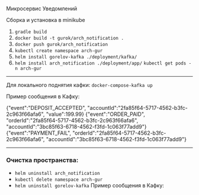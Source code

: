 Микросервис Уведомлений

Сборка и установка в minikube
1) `gradle build`
2) `docker build -t gurok/arch_notification .`
3) `docker push gurok/arch_notification`
4) `kubectl create namespace arch-gur`
5) `helm install gorelov-kafka ./deployment/kafka/`
6) `helm install arch_notification ./deployment/app/`
   `kubectl get pods -n arch-gur`

---

Для локального поднятия кафки: `docker-compose-kafka up`

Пример сообщения в Кафку:

{"event":"DEPOSIT_ACCEPTED", "accountId":"2fa85f64-5717-4562-b3fc-2c963f66afa6", "value":199.99}
{"event":"ORDER_PAID", "orderId":"2fa85f64-5717-4562-b3fc-2c963f66afa6", "accountId":"3bc85f63-6718-4562-f3fd-1c063f77add9"}
{"event":"PAYMENT_FAIL", "orderId":"2fa85f64-5717-4562-b3fc-2c963f66afa6", "accountId":"3bc85f63-6718-4562-f3fd-1c063f77add9"}

---
### Очистка пространства:

- `helm uninstall arch_notification`
- `kubectl delete namespace arch-gur`
- `helm uninstall gorelov-kafka`
Пример сообщения в Кафку:

